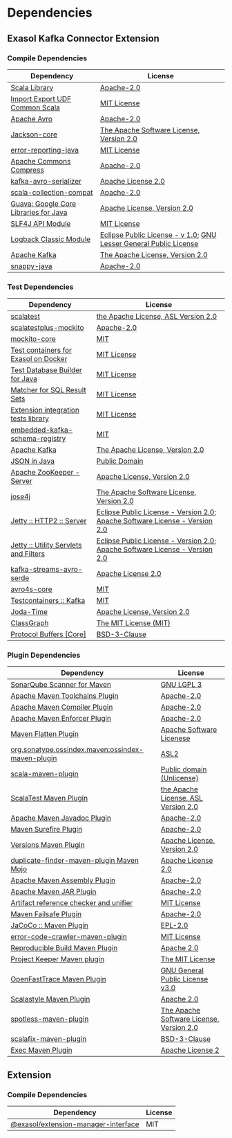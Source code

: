 <!-- @formatter:off -->
# Dependencies

## Exasol Kafka Connector Extension

### Compile Dependencies

| Dependency                                  | License                                                                       |
| ------------------------------------------- | ----------------------------------------------------------------------------- |
| [Scala Library][0]                          | [Apache-2.0][1]                                                               |
| [Import Export UDF Common Scala][2]         | [MIT License][3]                                                              |
| [Apache Avro][4]                            | [Apache-2.0][5]                                                               |
| [Jackson-core][6]                           | [The Apache Software License, Version 2.0][5]                                 |
| [error-reporting-java][7]                   | [MIT License][8]                                                              |
| [Apache Commons Compress][9]                | [Apache-2.0][5]                                                               |
| [kafka-avro-serializer][10]                 | [Apache License 2.0][11]                                                      |
| [scala-collection-compat][12]               | [Apache-2.0][1]                                                               |
| [Guava: Google Core Libraries for Java][13] | [Apache License, Version 2.0][14]                                             |
| [SLF4J API Module][15]                      | [MIT License][16]                                                             |
| [Logback Classic Module][17]                | [Eclipse Public License - v 1.0][18]; [GNU Lesser General Public License][19] |
| [Apache Kafka][20]                          | [The Apache License, Version 2.0][14]                                         |
| [snappy-java][21]                           | [Apache-2.0][22]                                                              |

### Test Dependencies

| Dependency                                  | License                                                                                |
| ------------------------------------------- | -------------------------------------------------------------------------------------- |
| [scalatest][23]                             | [the Apache License, ASL Version 2.0][24]                                              |
| [scalatestplus-mockito][25]                 | [Apache-2.0][24]                                                                       |
| [mockito-core][26]                          | [MIT][27]                                                                              |
| [Test containers for Exasol on Docker][28]  | [MIT License][29]                                                                      |
| [Test Database Builder for Java][30]        | [MIT License][31]                                                                      |
| [Matcher for SQL Result Sets][32]           | [MIT License][33]                                                                      |
| [Extension integration tests library][34]   | [MIT License][35]                                                                      |
| [embedded-kafka-schema-registry][36]        | [MIT][27]                                                                              |
| [Apache Kafka][20]                          | [The Apache License, Version 2.0][14]                                                  |
| [JSON in Java][37]                          | [Public Domain][38]                                                                    |
| [Apache ZooKeeper - Server][39]             | [Apache License, Version 2.0][5]                                                       |
| [jose4j][40]                                | [The Apache Software License, Version 2.0][14]                                         |
| [Jetty :: HTTP2 :: Server][41]              | [Eclipse Public License - Version 2.0][42]; [Apache Software License - Version 2.0][1] |
| [Jetty :: Utility Servlets and Filters][43] | [Eclipse Public License - Version 2.0][42]; [Apache Software License - Version 2.0][1] |
| [kafka-streams-avro-serde][44]              | [Apache License 2.0][11]                                                               |
| [avro4s-core][45]                           | [MIT][27]                                                                              |
| [Testcontainers :: Kafka][46]               | [MIT][47]                                                                              |
| [Joda-Time][48]                             | [Apache License, Version 2.0][5]                                                       |
| [ClassGraph][49]                            | [The MIT License (MIT)][47]                                                            |
| [Protocol Buffers [Core]][50]               | [BSD-3-Clause][51]                                                                     |

### Plugin Dependencies

| Dependency                                              | License                                       |
| ------------------------------------------------------- | --------------------------------------------- |
| [SonarQube Scanner for Maven][52]                       | [GNU LGPL 3][53]                              |
| [Apache Maven Toolchains Plugin][54]                    | [Apache-2.0][5]                               |
| [Apache Maven Compiler Plugin][55]                      | [Apache-2.0][5]                               |
| [Apache Maven Enforcer Plugin][56]                      | [Apache-2.0][5]                               |
| [Maven Flatten Plugin][57]                              | [Apache Software Licenese][5]                 |
| [org.sonatype.ossindex.maven:ossindex-maven-plugin][58] | [ASL2][14]                                    |
| [scala-maven-plugin][59]                                | [Public domain (Unlicense)][60]               |
| [ScalaTest Maven Plugin][61]                            | [the Apache License, ASL Version 2.0][24]     |
| [Apache Maven Javadoc Plugin][62]                       | [Apache-2.0][5]                               |
| [Maven Surefire Plugin][63]                             | [Apache-2.0][5]                               |
| [Versions Maven Plugin][64]                             | [Apache License, Version 2.0][5]              |
| [duplicate-finder-maven-plugin Maven Mojo][65]          | [Apache License 2.0][11]                      |
| [Apache Maven Assembly Plugin][66]                      | [Apache-2.0][5]                               |
| [Apache Maven JAR Plugin][67]                           | [Apache-2.0][5]                               |
| [Artifact reference checker and unifier][68]            | [MIT License][69]                             |
| [Maven Failsafe Plugin][70]                             | [Apache-2.0][5]                               |
| [JaCoCo :: Maven Plugin][71]                            | [EPL-2.0][42]                                 |
| [error-code-crawler-maven-plugin][72]                   | [MIT License][73]                             |
| [Reproducible Build Maven Plugin][74]                   | [Apache 2.0][14]                              |
| [Project Keeper Maven plugin][75]                       | [The MIT License][76]                         |
| [OpenFastTrace Maven Plugin][77]                        | [GNU General Public License v3.0][78]         |
| [Scalastyle Maven Plugin][79]                           | [Apache 2.0][11]                              |
| [spotless-maven-plugin][80]                             | [The Apache Software License, Version 2.0][5] |
| [scalafix-maven-plugin][81]                             | [BSD-3-Clause][51]                            |
| [Exec Maven Plugin][82]                                 | [Apache License 2][5]                         |

## Extension

### Compile Dependencies

| Dependency                                | License |
| ----------------------------------------- | ------- |
| [@exasol/extension-manager-interface][83] | MIT     |

[0]: https://www.scala-lang.org/
[1]: https://www.apache.org/licenses/LICENSE-2.0
[2]: https://github.com/exasol/import-export-udf-common-scala/
[3]: https://github.com/exasol/import-export-udf-common-scala/blob/main/LICENSE
[4]: https://avro.apache.org
[5]: https://www.apache.org/licenses/LICENSE-2.0.txt
[6]: https://github.com/FasterXML/jackson-core
[7]: https://github.com/exasol/error-reporting-java/
[8]: https://github.com/exasol/error-reporting-java/blob/main/LICENSE
[9]: https://commons.apache.org/proper/commons-compress/
[10]: http://confluent.io/kafka-avro-serializer
[11]: http://www.apache.org/licenses/LICENSE-2.0.html
[12]: http://www.scala-lang.org/
[13]: https://github.com/google/guava
[14]: http://www.apache.org/licenses/LICENSE-2.0.txt
[15]: http://www.slf4j.org
[16]: http://www.opensource.org/licenses/mit-license.php
[17]: http://logback.qos.ch/logback-classic
[18]: http://www.eclipse.org/legal/epl-v10.html
[19]: http://www.gnu.org/licenses/old-licenses/lgpl-2.1.html
[20]: https://kafka.apache.org
[21]: https://github.com/xerial/snappy-java
[22]: https://www.apache.org/licenses/LICENSE-2.0.html
[23]: http://www.scalatest.org
[24]: http://www.apache.org/licenses/LICENSE-2.0
[25]: https://github.com/scalatest/scalatestplus-mockito
[26]: https://github.com/mockito/mockito
[27]: https://opensource.org/licenses/MIT
[28]: https://github.com/exasol/exasol-testcontainers/
[29]: https://github.com/exasol/exasol-testcontainers/blob/main/LICENSE
[30]: https://github.com/exasol/test-db-builder-java/
[31]: https://github.com/exasol/test-db-builder-java/blob/main/LICENSE
[32]: https://github.com/exasol/hamcrest-resultset-matcher/
[33]: https://github.com/exasol/hamcrest-resultset-matcher/blob/main/LICENSE
[34]: https://github.com/exasol/extension-manager/
[35]: https://github.com/exasol/extension-manager/blob/main/LICENSE
[36]: https://github.com/embeddedkafka/embedded-kafka-schema-registry
[37]: https://github.com/douglascrockford/JSON-java
[38]: https://github.com/stleary/JSON-java/blob/master/LICENSE
[39]: http://zookeeper.apache.org/zookeeper
[40]: https://bitbucket.org/b_c/jose4j/
[41]: https://jetty.org/http2-parent/http2-server
[42]: https://www.eclipse.org/legal/epl-2.0/
[43]: https://jetty.org/jetty-servlets
[44]: http://confluent.io/kafka-streams-avro-serde
[45]: https://github.com/sksamuel/avro4s
[46]: https://java.testcontainers.org
[47]: http://opensource.org/licenses/MIT
[48]: https://www.joda.org/joda-time/
[49]: https://github.com/classgraph/classgraph
[50]: https://developers.google.com/protocol-buffers/protobuf-java/
[51]: https://opensource.org/licenses/BSD-3-Clause
[52]: http://sonarsource.github.io/sonar-scanner-maven/
[53]: http://www.gnu.org/licenses/lgpl.txt
[54]: https://maven.apache.org/plugins/maven-toolchains-plugin/
[55]: https://maven.apache.org/plugins/maven-compiler-plugin/
[56]: https://maven.apache.org/enforcer/maven-enforcer-plugin/
[57]: https://www.mojohaus.org/flatten-maven-plugin/
[58]: https://sonatype.github.io/ossindex-maven/maven-plugin/
[59]: http://github.com/davidB/scala-maven-plugin
[60]: http://unlicense.org/
[61]: https://www.scalatest.org/user_guide/using_the_scalatest_maven_plugin
[62]: https://maven.apache.org/plugins/maven-javadoc-plugin/
[63]: https://maven.apache.org/surefire/maven-surefire-plugin/
[64]: https://www.mojohaus.org/versions/versions-maven-plugin/
[65]: https://basepom.github.io/duplicate-finder-maven-plugin
[66]: https://maven.apache.org/plugins/maven-assembly-plugin/
[67]: https://maven.apache.org/plugins/maven-jar-plugin/
[68]: https://github.com/exasol/artifact-reference-checker-maven-plugin/
[69]: https://github.com/exasol/artifact-reference-checker-maven-plugin/blob/main/LICENSE
[70]: https://maven.apache.org/surefire/maven-failsafe-plugin/
[71]: https://www.jacoco.org/jacoco/trunk/doc/maven.html
[72]: https://github.com/exasol/error-code-crawler-maven-plugin/
[73]: https://github.com/exasol/error-code-crawler-maven-plugin/blob/main/LICENSE
[74]: http://zlika.github.io/reproducible-build-maven-plugin
[75]: https://github.com/exasol/project-keeper/
[76]: https://github.com/exasol/project-keeper/blob/main/LICENSE
[77]: https://github.com/itsallcode/openfasttrace-maven-plugin
[78]: https://www.gnu.org/licenses/gpl-3.0.html
[79]: http://www.scalastyle.org
[80]: https://github.com/diffplug/spotless
[81]: https://github.com/evis/scalafix-maven-plugin
[82]: https://www.mojohaus.org/exec-maven-plugin
[83]: https://registry.npmjs.org/@exasol/extension-manager-interface/-/extension-manager-interface-0.4.1.tgz

